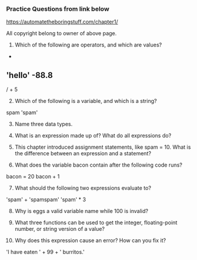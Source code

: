 ### Practice Questions from link below 
https://automatetheboringstuff.com/chapter1/

All copyright belong to owner of above page. 



1. Which of the following are operators, and which are values?

 *
'hello'
-88.8
-
/
+
5

2. Which of the following is a variable, and which is a string?

 spam
'spam'

3. Name three data types.


4. What is an expression made up of? What do all expressions do?


5. This chapter introduced assignment statements, like spam = 10. What is the difference between an expression and a statement?


6. What does the variable bacon contain after the following code runs?

 bacon = 20
bacon + 1

7. What should the following two expressions evaluate to?

 'spam' + 'spamspam'
'spam' * 3

8. Why is eggs a valid variable name while 100 is invalid?



9. What three functions can be used to get the integer, floating-point number, or string version of a value?



10. Why does this expression cause an error? How can you fix it?

 'I have eaten ' + 99 + ' burritos.'